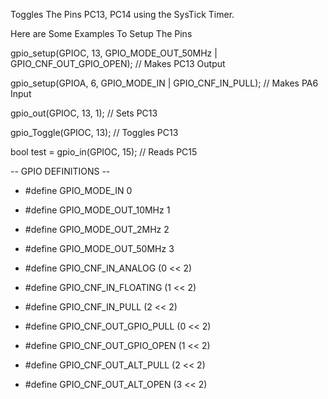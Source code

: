 Toggles The Pins PC13, PC14 using the SysTick Timer.

Here are Some Examples To Setup The Pins

gpio_setup(GPIOC, 13, GPIO_MODE_OUT_50MHz | GPIO_CNF_OUT_GPIO_OPEN);		// Makes PC13 Output

gpio_setup(GPIOA, 6, GPIO_MODE_IN | GPIO_CNF_IN_PULL);						// Makes PA6  Input 

gpio_out(GPIOC, 13, 1);					// Sets PC13

gpio_Toggle(GPIOC, 13);					// Toggles PC13

bool test = gpio_in(GPIOC, 15);			// Reads PC15
	


--  GPIO  DEFINITIONS --

* #define GPIO_MODE_IN        	0
* #define GPIO_MODE_OUT_10MHz 	1
* #define GPIO_MODE_OUT_2MHz  	2
* #define GPIO_MODE_OUT_50MHz 	3

* #define GPIO_CNF_IN_ANALOG		(0 << 2)
* #define GPIO_CNF_IN_FLOATING	(1 << 2)
* #define GPIO_CNF_IN_PULL		(2 << 2)
* #define GPIO_CNF_OUT_GPIO_PULL	(0 << 2)
* #define GPIO_CNF_OUT_GPIO_OPEN	(1 << 2)
* #define GPIO_CNF_OUT_ALT_PULL	(2 << 2)
* #define GPIO_CNF_OUT_ALT_OPEN	(3 << 2)
